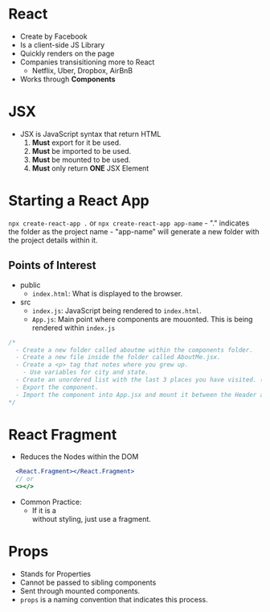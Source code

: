 # React

- Create by Facebook
- Is a client-side JS Library
- Quickly renders on the page
- Companies transisitioning more to React
  - Netflix, Uber, Dropbox, AirBnB
- Works through **Components**

# JSX

- JSX is JavaScript syntax that return HTML
  1. **Must** export for it be used.
  2. **Must** be imported to be used.
  3. **Must** be mounted to be used.
  4. **Must** only return **ONE** JSX Element

# Starting a React App

`npx create-react-app .` or `npx create-react-app app-name` - "." indicates the folder as the project name - "app-name" will generate a new folder with the project details within it.

## Points of Interest

- public
  - `index.html`: What is displayed to the browser.
- src
  - `index.js`: JavaScript being rendered to `index.html`.
  - `App.js`: Main point where components are mouonted. This is being rendered within `index.js`

```js
/* 
  - Create a new folder called aboutme within the components folder.
  - Create a new file inside the folder called AboutMe.jsx.
  - Create a <p> tag that notes where you grew up. 
    - Use variables for city and state.
  - Create an unordered list with the last 3 places you have visited. (Target, Alaska, the Kitchen, etc.)
  - Export the component.
  - Import the component into App.jsx and mount it between the Header and Footer components.
*/
```

# React Fragment

- Reduces the Nodes within the DOM

```jsx
  <React.Fragment></React.Fragment>
  // or
  <></>
```

- Common Practice:
  - If it is a <div> without styling, just use a fragment.

# Props

- Stands for Properties
- Cannot be passed to sibling components
- Sent through mounted components.
- `props` is a naming convention that indicates this process.
